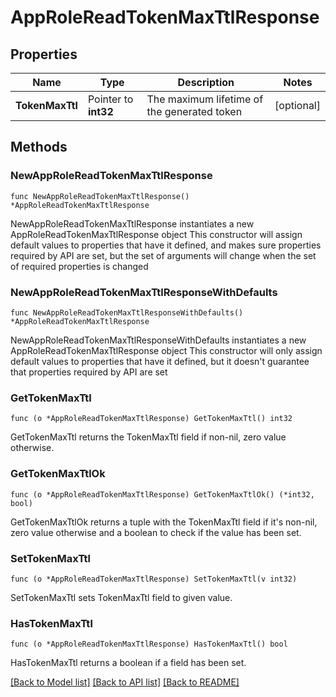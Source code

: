 # AppRoleReadTokenMaxTtlResponse


## Properties

Name | Type | Description | Notes
------------ | ------------- | ------------- | -------------
**TokenMaxTtl** | Pointer to **int32** | The maximum lifetime of the generated token | [optional] 



## Methods


### NewAppRoleReadTokenMaxTtlResponse

`func NewAppRoleReadTokenMaxTtlResponse() *AppRoleReadTokenMaxTtlResponse`

NewAppRoleReadTokenMaxTtlResponse instantiates a new AppRoleReadTokenMaxTtlResponse object
This constructor will assign default values to properties that have it defined,
and makes sure properties required by API are set, but the set of arguments
will change when the set of required properties is changed

### NewAppRoleReadTokenMaxTtlResponseWithDefaults

`func NewAppRoleReadTokenMaxTtlResponseWithDefaults() *AppRoleReadTokenMaxTtlResponse`

NewAppRoleReadTokenMaxTtlResponseWithDefaults instantiates a new AppRoleReadTokenMaxTtlResponse object
This constructor will only assign default values to properties that have it defined,
but it doesn't guarantee that properties required by API are set


### GetTokenMaxTtl

`func (o *AppRoleReadTokenMaxTtlResponse) GetTokenMaxTtl() int32`

GetTokenMaxTtl returns the TokenMaxTtl field if non-nil, zero value otherwise.

### GetTokenMaxTtlOk

`func (o *AppRoleReadTokenMaxTtlResponse) GetTokenMaxTtlOk() (*int32, bool)`

GetTokenMaxTtlOk returns a tuple with the TokenMaxTtl field if it's non-nil, zero value otherwise
and a boolean to check if the value has been set.

### SetTokenMaxTtl

`func (o *AppRoleReadTokenMaxTtlResponse) SetTokenMaxTtl(v int32)`

SetTokenMaxTtl sets TokenMaxTtl field to given value.


### HasTokenMaxTtl

`func (o *AppRoleReadTokenMaxTtlResponse) HasTokenMaxTtl() bool`

HasTokenMaxTtl returns a boolean if a field has been set.









[[Back to Model list]](../README.md#documentation-for-models) [[Back to API list]](../README.md#documentation-for-api-endpoints) [[Back to README]](../README.md)


